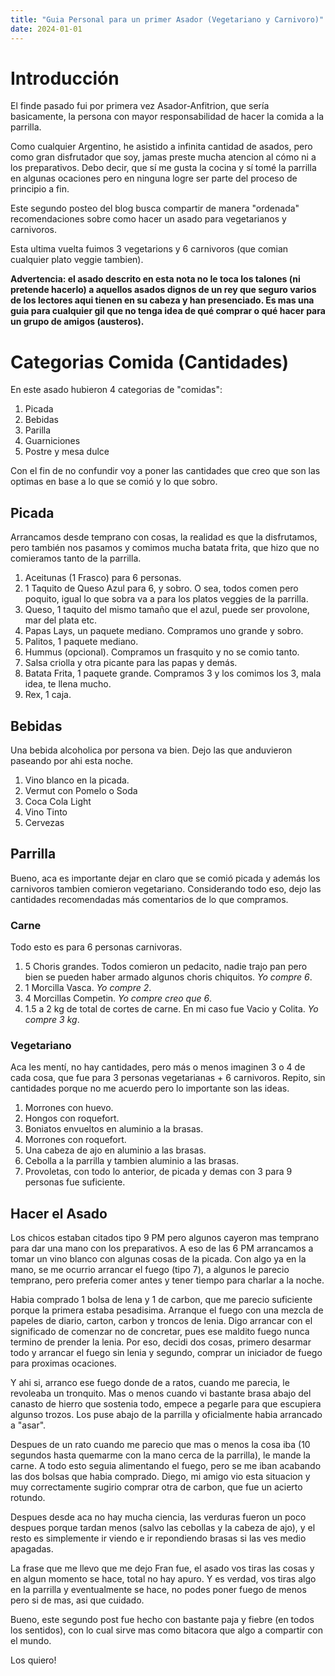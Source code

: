 ```yaml
---
title: "Guia Personal para un primer Asador (Vegetariano y Carnivoro)"
date: 2024-01-01
---
```


# Introducción
El finde pasado fui por primera vez Asador-Anfitrion, que sería basicamente, la persona con mayor responsabilidad de hacer la comida a la parrilla. 

Como cualquier Argentino, he asistido a infinita cantidad de asados, pero como gran disfrutador que soy, jamas preste mucha atencion al cómo ni a los preparativos. Debo decir, que sí me gusta la cocina y sí tomé la parrilla en algunas ocaciones pero en ninguna logre ser parte del proceso de principio a fin.

Este segundo posteo del blog busca compartir de manera "ordenada" recomendaciones sobre como hacer un asado para vegetarianos y carnivoros. 

Esta ultima vuelta fuimos 3 vegetarions y 6 carnivoros (que comian cualquier plato veggie tambien).

**Advertencia: el asado descrito en esta nota no le toca los talones (ni pretende hacerlo) a aquellos asados dignos de un rey que seguro varios de los lectores aqui tienen en su cabeza y han presenciado. Es mas una guia para cualquier gil que no tenga idea de qué comprar o qué hacer para un grupo de amigos (austeros).**


# Categorias Comida (Cantidades)
En este asado hubieron 4 categorias de "comidas":
1. Picada
2. Bebidas
3. Parilla
1. Guarniciones
4. Postre y mesa dulce

Con el fin de no confundir voy a poner las cantidades que creo que son las optimas en base a lo que se comió y lo que sobro.

## Picada
Arrancamos desde temprano con cosas, la realidad es que la disfrutamos, pero también nos pasamos y comimos mucha batata frita, que hizo que no comieramos tanto de la parrilla.
1. Aceitunas (1 Frasco) para 6 personas.
2. 1 Taquito de Queso Azul para 6, y sobro. O sea, todos comen pero poquito, igual lo que sobra va a para los platos veggies de la parrilla.
1. Queso, 1 taquito del mismo tamaño que el azul, puede ser provolone, mar del plata etc.
3. Papas Lays, un paquete mediano. Compramos uno grande y sobro.
4. Palitos, 1 paquete mediano. 
1. Hummus (opcional). Compramos un frasquito y no se comio tanto.
1. Salsa criolla y otra picante para las papas y demás.
1. Batata Frita, 1 paquete grande. Compramos 3 y los comimos los 3, mala idea, te llena mucho.
1. Rex, 1 caja.

## Bebidas
Una bebida alcoholica por persona va bien. Dejo las que anduvieron paseando por ahi esta noche.
1. Vino blanco en la picada.
1. Vermut con Pomelo o Soda
1. Coca Cola Light
1. Vino Tinto
1. Cervezas

## Parrilla
Bueno, aca es importante dejar en claro que se comió picada y además los carnivoros tambien comieron vegetariano. Considerando todo eso, dejo las cantidades recomendadas más comentarios de lo que compramos.

### Carne
Todo esto es para 6 personas carnivoras.
1. 5 Choris grandes. Todos comieron un pedacito, nadie trajo pan pero bien se pueden haber armado algunos choris chiquitos. _Yo compre 6_.
1. 1 Morcilla Vasca. _Yo compre 2_.
1. 4 Morcillas Competin. _Yo compre creo que 6_.  
1. 1.5 a 2 kg de total de cortes de carne. En mi caso fue Vacio y Colita. _Yo compre 3 kg_.

### Vegetariano
Aca les mentí, no hay cantidades, pero más o menos imaginen 3 o 4 de cada cosa, que fue para 3 personas vegetarianas + 6 carnivoros. Repito, sin cantidades porque no me acuerdo pero lo importante son las ideas.
1. Morrones con huevo.
1. Hongos con roquefort.
1. Boniatos envueltos en aluminio a la brasas.
1. Morrones con roquefort.
1. Una cabeza de ajo en aluminio a las brasas.
1. Cebolla a la parrilla y tambien aluminio a las brasas.
1. Provoletas, con todo lo anterior, de picada y demas con 3 para 9 personas fue suficiente.

## Hacer el Asado
Los chicos estaban citados tipo 9 PM pero algunos cayeron mas temprano para dar una mano con los preparativos. A eso de las 6 PM arrancamos a tomar un vino blanco con algunas cosas de la picada. Con algo ya en la mano, se me ocurrio arrancar el fuego (tipo 7), a algunos le parecio temprano, pero preferia comer antes y tener tiempo para charlar a la noche. 

Habia comprado 1 bolsa de lena y 1 de carbon, que me parecio suficiente porque la primera estaba pesadisima. Arranque el fuego con una mezcla de papeles de diario, carton, carbon y troncos de lenia. Digo arrancar con el significado de comenzar no de concretar, pues ese maldito fuego nunca termino de prender la lenia. Por eso, decidi dos cosas, primero desarmar todo y arrancar el fuego sin lenia y segundo, comprar un iniciador de fuego para proximas ocaciones.

Y ahi si, arranco ese fuego donde de a ratos, cuando me parecia, le revoleaba un tronquito. Mas o menos cuando vi bastante brasa abajo del canasto de hierro que sostenia todo, empece a pegarle para que escupiera algunso trozos. Los puse abajo de la parrilla y oficialmente habia arrancado a "asar". 

Despues de un rato cuando me parecio que mas o menos la cosa iba (10 segundos hasta quemarme con la mano cerca de la parrilla), le mande la carne. A todo esto seguia alimentando el fuego, pero se me iban acabando las dos bolsas que habia comprado. Diego, mi amigo vio esta situacion y muy correctamente sugirio comprar otra de carbon, que fue un acierto rotundo.

Despues desde aca no hay mucha ciencia, las verduras fueron un poco despues porque tardan menos (salvo las cebollas y la cabeza de ajo), y el resto es simplemente ir viendo e ir repondiendo brasas si las ves medio apagadas.

La frase que me llevo que me dejo Fran fue, el asado vos tiras las cosas y en algun momento se hace, total no hay apuro. Y es verdad, vos tiras algo en la parrilla y eventualmente se hace, no podes poner fuego de menos pero si de mas, asi que cuidado.

Bueno, este segundo post fue hecho con bastante paja y fiebre (en todos los sentidos), con lo cual sirve mas como bitacora que algo a compartir con el mundo.

Los quiero!





